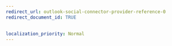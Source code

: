 ```yaml
---
redirect_url: outlook-social-connector-provider-reference-0
redirect_document_id: TRUE
 
 
localization_priority: Normal
---
```

